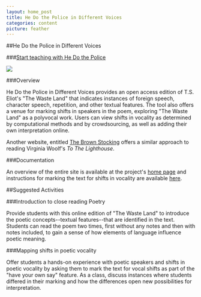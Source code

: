 ```yaml
---
layout: home_post
title: He Do the Police in Different Voices
categories: content
picture: feather
---
```


##He Do the Police in Different Voices <span class="arrowh2"></span>

###[Start teaching with He Do the Police](http://hedothepolice.org/) <span class="arrowh3"></span>

![](../assets/images/post/hedopolice.png)

###Overview <span class="arrowh3"></span>

He Do the Police in Different Voices provides an open access edition of T.S. Eliot's "The Waste Land" that indicates instances of foreign speech, character speech, repetition, and other textual features. The tool also offers a venue for marking shifts in speakers in the poem, exploring "The Waste Land" as a polyvocal work. Users can view shifts in vocality as determined by computational methods and by crowdsourcing, as well as adding their own interpretation online.

Another website, entitled [The Brown Stocking](http://brownstocking.org/) offers a similar approach to reading Virginia Woolf's *To The Lighthouse*.

###Documentation <span class="arrowh3"></span>

An overview of the entire site is available at the project's [home page](http://hedothepolice.org/) and instructions for marking the text for shifts in vocality are available [here](http://hedothepolice.org/yoursay/).

##Suggested Activities <span class="arrowh2"></span>

###Introduction to close reading Poetry <span class="arrowh3"></span>

Provide students with this online edition of "The Waste Land" to introduce the poetic concepts--textual features--that are identified in the text. Students can read the poem two times, first without any notes and then with notes included, to gain a sense of how elements of language influence poetic meaning.

###Mapping shifts in poetic vocality <span class="arrowh3"></span>

Offer students a hands-on experience with poetic speakers and shifts in poetic vocality by asking them to mark the text for vocal shifts as part of the "have your own say" feature. As a class, discuss instances where students differed in their marking and how the differences open new possibilities for interpretation.

